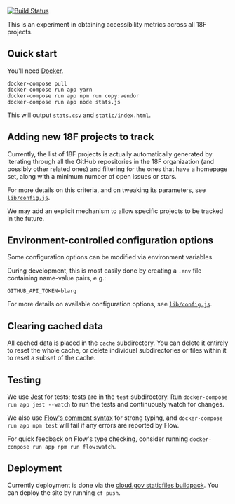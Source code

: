 [![Build Status](https://travis-ci.org/18F/a11y-metrics.svg?branch=master)](https://travis-ci.org/18F/a11y-metrics)

This is an experiment in obtaining accessibility metrics across all
18F projects.

## Quick start

You'll need [Docker][].

```
docker-compose pull
docker-compose run app yarn
docker-compose run app npm run copy:vendor
docker-compose run app node stats.js
```

This will output [`stats.csv`](stats.csv) and `static/index.html`.

## Adding new 18F projects to track

Currently, the list of 18F projects is actually automatically generated
by iterating through all the GitHub repositories in the 18F organization
(and possibly other related ones) and filtering for the ones that
have a homepage set, along with a minimum number of open issues or
stars.

For more details on this criteria, and on tweaking its parameters,
see [`lib/config.js`][].

We may add an explicit mechanism to allow specific projects to be
tracked in the future.

## Environment-controlled configuration options

Some configuration options can be modified via environment variables.

During development, this is most easily done by creating a `.env` file
containing name-value pairs, e.g.:

```
GITHUB_API_TOKEN=blarg
```

For more details on available configuration options, see [`lib/config.js`][].

## Clearing cached data

All cached data is placed in the `cache` subdirectory. You can delete it
entirely to reset the whole cache, or delete individual subdirectories
or files within it to reset a subset of the cache.

## Testing

We use [Jest][] for tests; tests are in the `test` subdirectory. Run
`docker-compose run app jest --watch` to run the tests and continuously
watch for changes.

We also use [Flow's comment syntax][flow] for strong typing,
and `docker-compose run app npm test` will fail if any errors are
reported by Flow.

For quick feedback on Flow's type checking, consider running
`docker-compose run app npm run flow:watch`.

## Deployment

Currently deployment is done via the
[cloud.gov staticfiles buildpack][cg-static]. You can deploy the site
by running `cf push`.

[Docker]: https://docker.com/
[flow]: https://flowtype.org/en/docs/types/comments/
[Jest]: http://facebook.github.io/jest/
[cg-static]: https://cloud.gov/docs/apps/static/
[`lib/config.js`]: lib/config.js
